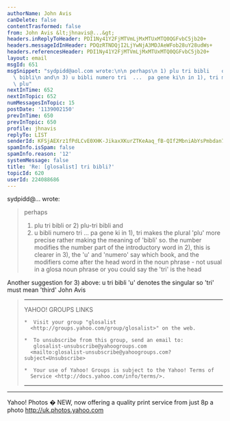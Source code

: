```yaml
---
authorName: John Avis
canDelete: false
contentTrasformed: false
from: John Avis &lt;jhnavis@...&gt;
headers.inReplyToHeader: PDI1Ny41Y2FjMTVmLjMxMTUxMTQ0QGFvbC5jb20+
headers.messageIdInHeader: PDQzRTNDQjI2LjYwNjA3MDJAeWFob28uY28udWs+
headers.referencesHeader: PDI1Ny41Y2FjMTVmLjMxMTUxMTQ0QGFvbC5jb20+
layout: email
msgId: 651
msgSnippet: "sydpidd@aol.com wrote:\n\n perhaps\n 1) plu tri bibli    or 2) plu-tri\
  \ bibli\n and\n 3) u bibli numero tri  ...  pa gene ki\n in 1), tri makes the plural\
  \ plu"
nextInTime: 652
nextInTopic: 652
numMessagesInTopic: 15
postDate: '1139002150'
prevInTime: 650
prevInTopic: 650
profile: jhnavis
replyTo: LIST
senderId: KFSjAEXrz1fPdLCvE0XHK-JikaxXKurZTKeAaq_fB-QIf2MbniAbYsPmbdan7WNdY0BseJ1DXTyTMRj8v8V1NXDbaI2JTA
spamInfo.isSpam: false
spamInfo.reason: '12'
systemMessage: false
title: 'Re: [glosalist] tri bibli?'
topicId: 620
userId: 224088686
---
```


sydpidd@... wrote:

> perhaps
> 1) plu tri bibli    or 2) plu-tri bibli
> and
> 3) u bibli numero tri  ...  pa gene ki
> in 1), tri makes the plural 'plu' more precise rather making the 
> meaning of 
> 'bibli' so. the number modifies the number part of the introductory  word
> in 2), this is clearer
> in 3), the 'u' and 'numero' say which book, and the modifiers come 
> after  the
> head word in the noun phrase - not usual in a glosa noun phrase or you 
> could 
> say the 'tri' is the head
>
>
>
Another suggestion for 3) above: u tri bibli
'u' denotes the singular so 'tri' must mean 'third'
John Avis

>
>
>
> ------------------------------------------------------------------------
> YAHOO! GROUPS LINKS
>
>     *  Visit your group "glosalist
>       <http://groups.yahoo.com/group/glosalist>" on the web.
>        
>     *  To unsubscribe from this group, send an email to:
>        glosalist-unsubscribe@yahoogroups.com
>       <mailto:glosalist-unsubscribe@yahoogroups.com?subject=Unsubscribe>
>        
>     *  Your use of Yahoo! Groups is subject to the Yahoo! Terms of
>       Service <http://docs.yahoo.com/info/terms/>.
>
>
> ------------------------------------------------------------------------
>


		
___________________________________________________________ 
Yahoo! Photos � NEW, now offering a quality print service from just 8p a photo http://uk.photos.yahoo.com

